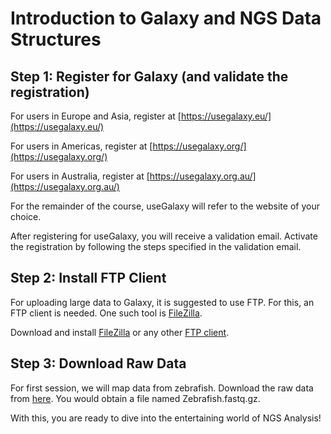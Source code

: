 Introduction to Galaxy and NGS Data Structures
==================================

## Step 1: Register for Galaxy (and validate the registration)

For users in Europe and Asia, register at [https://usegalaxy.eu/](https://usegalaxy.eu/)

For users in Americas, register at [https://usegalaxy.org/](https://usegalaxy.org/)

For users in Australia, register at [https://usegalaxy.org.au/](https://usegalaxy.org.au/)

For the remainder of the course, useGalaxy will refer to the website of your choice. 

After registering for useGalaxy, you will receive a validation email. Activate the registration by following the steps specified in the validation email.

## Step 2: Install FTP Client

For uploading large data to Galaxy, it is suggested to use FTP. For this, an FTP client is needed. One such tool is [FileZilla](https://filezilla-project.org/download.php). 

Download and install [FileZilla](https://filezilla-project.org/download.php) or any other [FTP client](https://en.wikipedia.org/wiki/Comparison_of_FTP_client_software). 

## Step 3: Download Raw Data 

For first session, we will map data from zebrafish. Download the raw data from [here](https://github.com/sumeetpalsingh/NGS_Course/raw/master/Data/Zebrafish.fastq.gz). You would obtain a file named Zebrafish.fastq.gz.

With this, you are ready to dive into the entertaining world of NGS Analysis!
